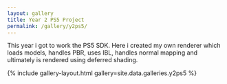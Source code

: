 ```yaml
---
layout: gallery
title: Year 2 PS5 Project
permalink: /gallery/y2ps5/
---
```


This year i got to work the PS5 SDK. Here i created my own renderer which loads models, handles PBR, uses IBL, handles normal mapping and ultimately is rendered using deferred shading. 

{% include gallery-layout.html gallery=site.data.galleries.y2ps5 %}
